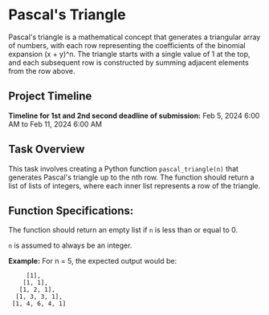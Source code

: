 # Pascal's Triangle
Pascal's triangle is a mathematical concept that generates a triangular array of numbers, with each row representing the coefficients of the binomial expansion (x + y)^n. The triangle starts with a single value of 1 at the top, and each subsequent row is constructed by summing adjacent elements from the row above.

## Project Timeline
**Timeline for 1st and 2nd second deadline of submission:** Feb 5, 2024 6:00 AM to Feb 11, 2024 6:00 AM

## Task Overview
This task involves creating a Python function ```pascal_triangle(n)``` that generates Pascal's triangle up to the nth row. The function should return a list of lists of integers, where each inner list represents a row of the triangle.

## Function Specifications:
The function should return an empty list if ```n``` is less than or equal to 0.

```n``` is assumed to always be an integer.

**Example:**
For n = 5, the expected output would be:
```
     [1],
    [1, 1],
   [1, 2, 1],
  [1, 3, 3, 1],
 [1, 4, 6, 4, 1]
```
